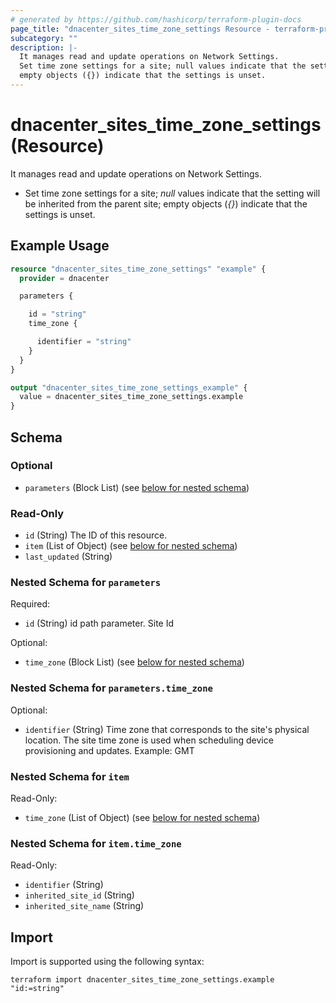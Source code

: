 ```yaml
---
# generated by https://github.com/hashicorp/terraform-plugin-docs
page_title: "dnacenter_sites_time_zone_settings Resource - terraform-provider-dnacenter"
subcategory: ""
description: |-
  It manages read and update operations on Network Settings.
  Set time zone settings for a site; null values indicate that the setting will be inherited from the parent site;
  empty objects ({}) indicate that the settings is unset.
---
```


# dnacenter_sites_time_zone_settings (Resource)

It manages read and update operations on Network Settings.

- Set time zone settings for a site; *null* values indicate that the setting will be inherited from the parent site;
empty objects (*{}*) indicate that the settings is unset.

## Example Usage

```terraform
resource "dnacenter_sites_time_zone_settings" "example" {
  provider = dnacenter

  parameters {

    id = "string"
    time_zone {

      identifier = "string"
    }
  }
}

output "dnacenter_sites_time_zone_settings_example" {
  value = dnacenter_sites_time_zone_settings.example
}
```

<!-- schema generated by tfplugindocs -->
## Schema

### Optional

- `parameters` (Block List) (see [below for nested schema](#nestedblock--parameters))

### Read-Only

- `id` (String) The ID of this resource.
- `item` (List of Object) (see [below for nested schema](#nestedatt--item))
- `last_updated` (String)

<a id="nestedblock--parameters"></a>
### Nested Schema for `parameters`

Required:

- `id` (String) id path parameter. Site Id

Optional:

- `time_zone` (Block List) (see [below for nested schema](#nestedblock--parameters--time_zone))

<a id="nestedblock--parameters--time_zone"></a>
### Nested Schema for `parameters.time_zone`

Optional:

- `identifier` (String) Time zone that corresponds to the site's physical location. The site time zone is used when scheduling device provisioning and updates. Example: GMT



<a id="nestedatt--item"></a>
### Nested Schema for `item`

Read-Only:

- `time_zone` (List of Object) (see [below for nested schema](#nestedobjatt--item--time_zone))

<a id="nestedobjatt--item--time_zone"></a>
### Nested Schema for `item.time_zone`

Read-Only:

- `identifier` (String)
- `inherited_site_id` (String)
- `inherited_site_name` (String)

## Import

Import is supported using the following syntax:

```shell
terraform import dnacenter_sites_time_zone_settings.example "id:=string"
```

